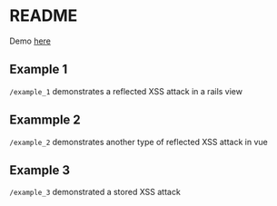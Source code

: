 # README

Demo [here](https://doxxss.herokuapp.com)

## Example 1
`/example_1` demonstrates a reflected XSS attack in a rails view

## Exammple 2
`/example_2` demonstrates another type of reflected XSS attack in vue

## Example 3
`/example_3` demonstrated a stored XSS attack
